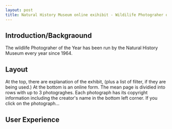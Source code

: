 ```yaml
---
layout: post
title: Natural History Museum online exihibit - Wildilife Photograher of The Year
---
```


## Introduction/Backgraound
The wildlife Photograher of the Year has been run by the Natural History Museum every year since 1964.

## Layout
At the top, there are explanation of the exhibit, (plus a list of filter, if they are being used.) At the bottom is an online form. 
The mean page is dividied into rows with up to 3 photograghes. Each photograph has its copyright information including the creator's name in the bottom left corner.
If you click on the photograph...

## User Experience

